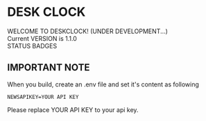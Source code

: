 # DESK CLOCK
WELCOME TO DESKCLOCK! (UNDER DEVELOPMENT...)   
Current VERSION is 1.1.0   
STATUS BADGES   

## IMPORTANT NOTE
When you build, create an .env file and set it's content as following   
```
NEWSAPIKEY=YOUR API KEY
```   
Please replace YOUR API KEY to your api key.